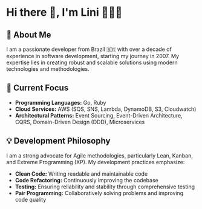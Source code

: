 
# Hi there 👋, I'm Lini 👨🏻‍💻

## 🌟 About Me
I am a passionate developer from Brazil 🇧🇷 with over a decade of experience in software development, starting my journey in 2007. My expertise lies in creating robust and scalable solutions using modern technologies and methodologies.

## 🚀 Current Focus
- **Programming Languages:** Go, Ruby
- **Cloud Services:** AWS (SQS, SNS, Lambda, DynamoDB, S3, Cloudwatch)
- **Architectural Patterns:** Event Sourcing, Event-Driven Architecture, CQRS, Domain-Driven Design (DDD), Microservices

## 💡 Development Philosophy
I am a strong advocate for Agile methodologies, particularly Lean, Kanban, and Extreme Programming (XP). My development practices emphasize:
- **Clean Code:** Writing readable and maintainable code
- **Code Refactoring:** Continuously improving the codebase
- **Testing:** Ensuring reliability and stability through comprehensive testing
- **Pair Programming:** Collaboratively solving problems and improving code quality
